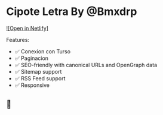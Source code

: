 # Cipote Letra By @Bmxdrp


[![Open in Netlify]]([https://stackblitz.com/github/withastro/astro/tree/latest/examples/blog](https://cipoteletra.netlify.app/))

Features:

- ✅ Conexion con Turso
- ✅ Paginacion
- ✅ SEO-friendly with canonical URLs and OpenGraph data
- ✅ Sitemap support
- ✅ RSS Feed support
- ✅ Responsive

## 🚀
